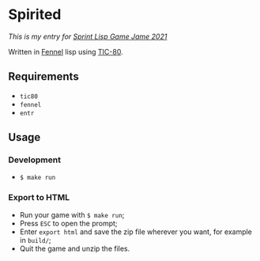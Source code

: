 # Spirited

_This is my entry for [Sprint Lisp Game Jame
2021](https://itch.io/jam/spring-lisp-game-jam-2021)_

Written in [Fennel](https://fennel-lang.org/) lisp using
[TIC-80](https://tic.computer/).

## Requirements

- `tic80`
- `fennel`
- `entr`

## Usage

### Development

- `$ make run`

### Export to HTML

- Run your game with `$ make run`;
- Press `ESC` to open the prompt;
- Enter `export html` and save the zip file wherever you want, for example in
  `build/`;
- Quit the game and unzip the files.
